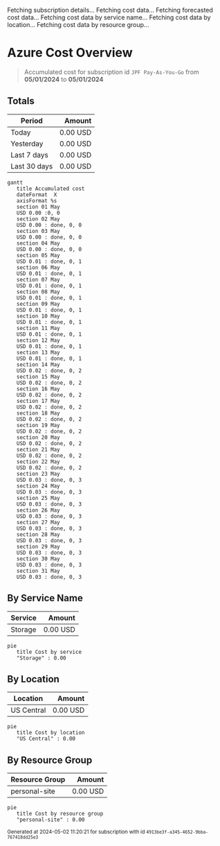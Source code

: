 Fetching subscription details...
Fetching cost data...
Fetching forecasted cost data...
Fetching cost data by service name...
Fetching cost data by location...
Fetching cost data by resource group...
# Azure Cost Overview

> Accumulated cost for subscription id `JPF Pay-As-You-Go` from **05/01/2024** to **05/01/2024**

## Totals

|Period|Amount|
|---|---:|
|Today|0.00 USD|
|Yesterday|0.00 USD|
|Last 7 days|0.00 USD|
|Last 30 days|0.00 USD|

```mermaid
gantt
   title Accumulated cost
   dateFormat  X
   axisFormat %s
   section 01 May
   USD 0.00 :0, 0
   section 02 May
   USD 0.00 : done, 0, 0
   section 03 May
   USD 0.00 : done, 0, 0
   section 04 May
   USD 0.00 : done, 0, 0
   section 05 May
   USD 0.01 : done, 0, 1
   section 06 May
   USD 0.01 : done, 0, 1
   section 07 May
   USD 0.01 : done, 0, 1
   section 08 May
   USD 0.01 : done, 0, 1
   section 09 May
   USD 0.01 : done, 0, 1
   section 10 May
   USD 0.01 : done, 0, 1
   section 11 May
   USD 0.01 : done, 0, 1
   section 12 May
   USD 0.01 : done, 0, 1
   section 13 May
   USD 0.01 : done, 0, 1
   section 14 May
   USD 0.02 : done, 0, 2
   section 15 May
   USD 0.02 : done, 0, 2
   section 16 May
   USD 0.02 : done, 0, 2
   section 17 May
   USD 0.02 : done, 0, 2
   section 18 May
   USD 0.02 : done, 0, 2
   section 19 May
   USD 0.02 : done, 0, 2
   section 20 May
   USD 0.02 : done, 0, 2
   section 21 May
   USD 0.02 : done, 0, 2
   section 22 May
   USD 0.02 : done, 0, 2
   section 23 May
   USD 0.03 : done, 0, 3
   section 24 May
   USD 0.03 : done, 0, 3
   section 25 May
   USD 0.03 : done, 0, 3
   section 26 May
   USD 0.03 : done, 0, 3
   section 27 May
   USD 0.03 : done, 0, 3
   section 28 May
   USD 0.03 : done, 0, 3
   section 29 May
   USD 0.03 : done, 0, 3
   section 30 May
   USD 0.03 : done, 0, 3
   section 31 May
   USD 0.03 : done, 0, 3
```

## By Service Name

|Service|Amount|
|---|---:|
|Storage|0.00 USD|

```mermaid
pie
   title Cost by service
   "Storage" : 0.00
```

## By Location

|Location|Amount|
|---|---:|
|US Central|0.00 USD|

```mermaid
pie
   title Cost by location
   "US Central" : 0.00
```

## By Resource Group

|Resource Group|Amount|
|---|---:|
|personal-site|0.00 USD|

```mermaid
pie
   title Cost by resource group
   "personal-site" : 0.00
```

<sup>Generated at 2024-05-02 11:20:21 for subscription with id `4913be3f-a345-4652-9bba-767418dd25e3`</sup>
